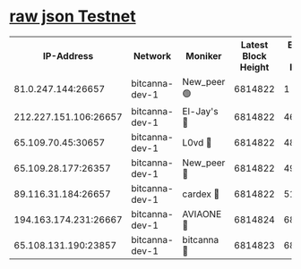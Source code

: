 [raw json Testnet](https://rpc-check.bcat.stavr.tech/bcat/rpc-bcat-result.json)
=


<table><tr><th>IP-Address</th><th>Network</th><th>Moniker</th><th>Latest Block Height</th><th>Earliest Block Height</th><th>Catching Up</th><th>Tx Index</th><th>Voting Power</th><th>Scan Time</th></tr><tr><td>81.0.247.144:26657</td><td>bitcanna-dev-1</td><td>New_peer 🟢</td><td>6814822</td><td>1</td><td>False</td><td>on</td><td>0</td><td>2024-03-10T12:02:17.887491766UTC</td></tr><tr><td>212.227.151.106:26657</td><td>bitcanna-dev-1</td><td>El-Jay's 🔴</td><td>6814822</td><td>4670391</td><td>False</td><td>on</td><td>2218364</td><td>2024-03-10T12:02:22.562346672UTC</td></tr><tr><td>65.109.70.45:30657</td><td>bitcanna-dev-1</td><td>L0vd 🔴</td><td>6814822</td><td>4828155</td><td>False</td><td>on</td><td>308120</td><td>2024-03-10T12:02:18.185506295UTC</td></tr><tr><td>65.109.28.177:26357</td><td>bitcanna-dev-1</td><td>New_peer 🔴</td><td>6814822</td><td>4952911</td><td>False</td><td>on</td><td>2237167</td><td>2024-03-10T12:02:23.141639880UTC</td></tr><tr><td>89.116.31.184:26657</td><td>bitcanna-dev-1</td><td>cardex 🔴</td><td>6814822</td><td>5185001</td><td>False</td><td>on</td><td>1</td><td>2024-03-10T12:02:22.848410143UTC</td></tr><tr><td>194.163.174.231:26667</td><td>bitcanna-dev-1</td><td>AVIAONE 🔴</td><td>6814824</td><td>6806561</td><td>False</td><td>on</td><td>1949865</td><td>2024-03-10T12:02:31.898228746UTC</td></tr><tr><td>65.108.131.190:23857</td><td>bitcanna-dev-1</td><td>bitcanna 🔴</td><td>6814823</td><td>6810823</td><td>False</td><td>off</td><td>378646</td><td>2024-03-10T12:02:23.448889730UTC</td></tr></table>